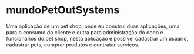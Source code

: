 # mundoPetOutSystems
Uma aplicação de um pet shop, onde eu construí duas aplicações, uma para o consumo do cliente e outra para administração do dono e funcionários do pet shop, nesta aplicação é possível cadastrar um usuário, cadastrar pets, comprar produtos e contratar serviços.
